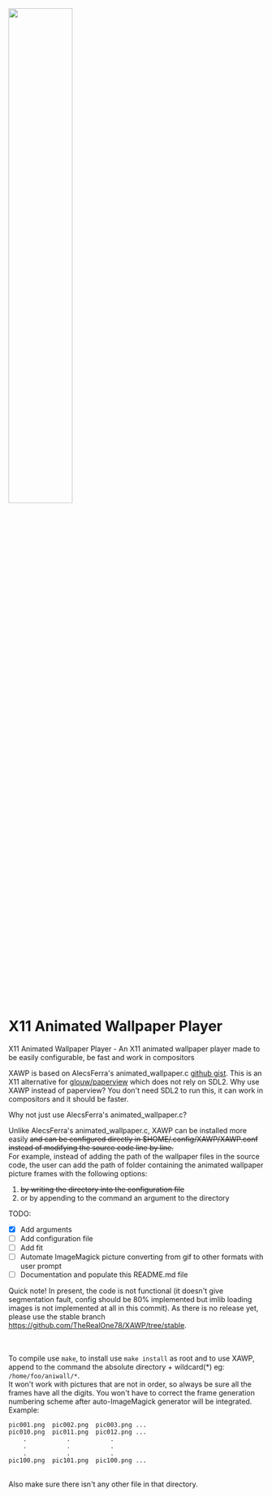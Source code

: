 <img src="https://i.imgur.com/DxCHBP5.png" width="50%">

# X11 Animated Wallpaper Player 
X11 Animated Wallpaper Player - An X11 animated wallpaper player made to be easily configurable, be fast and work in compositors

XAWP is based on AlecsFerra's animated_wallpaper.c <a href="https://gist.github.com/AlecsFerra/ef1cc008990319f3b676eb2d8aa89903">github gist</a>.
This is an X11 alternative for <a href="https://github.com/glouw/paperview">glouw/paperview</a> which does not rely on SDL2.
Why use XAWP instead of paperview? You don't need SDL2 to run this, it can work in compositors and it should be faster.

Why not just use AlecsFerra's animated_wallpaper.c?

Unlike AlecsFerra's animated_wallpaper.c, XAWP can be installed more easily ~~and can be configured directly in $HOME/.config/XAWP/XAWP.conf instead of modifying the source code line by line.~~<br>
For example, instead of adding the path of the wallpaper files in the source code, the user can add the path of folder containing the animated wallpaper picture frames with the following options:

1. ~~by writing the directory into the configuration file~~
2. or by appending to the command an argument to the directory


TODO:

- [x] Add arguments
- [ ] Add configuration file
- [ ] Add fit
- [ ] Automate ImageMagick picture converting from gif to other formats with user prompt
- [ ] Documentation and populate this README.md file

Quick note!
In present, the code is not functional (it doesn't give segmentation fault, config should be 80% implemented but imlib loading images is not implemented at all in this commit). As there is no release yet, please use the stable branch https://github.com/TheRealOne78/XAWP/tree/stable.

<br><br>To compile use `make`, to install use `make install` as root and to use XAWP, append to the command the absolute directory + wildcard(\*) eg: `/home/foo/aniwall/*`.
<br>It won't work with pictures that are not in order, so always be sure all the frames have all the digits. You won't have to correct the frame generation numbering scheme after auto-ImageMagick generator will be integrated.
<br>Example:
```
pic001.png  pic002.png  pic003.png ...
pic010.png  pic011.png  pic012.png ...
    .           .           .
    .           .           .
    .           .           .
pic100.png  pic101.png  pic100.png ...
```
<br>Also make sure there isn't any other file in that directory.

